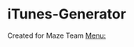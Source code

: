 # iTunes-Generator
Created for Maze Team
[Menu:](https://github.com/tymus123/iTunes-Generator/blob/menu.jpg?raw=true)
